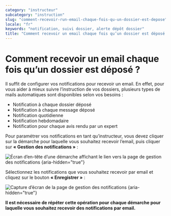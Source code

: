```yaml
---
category: "instructeur"
subcategory: "instruction"
slug: "comment-recevoir-run-email-chaque-fois-qu-un-dossier-est-depose"
locale: "fr"
keywords: "notification, suivi dossier, alerte dépôt dossier"
title: "Comment recevoir un email chaque fois qu’un dossier est déposé ?"
---
```


# Comment recevoir un email chaque fois qu’un dossier est déposé ?

Il suffit de configurer vos notifications pour recevoir un email. En effet, pour vous aider à mieux suivre l’instruction de vos dossiers, plusieurs types de mails automatiques sont disponibles selon vos besoins :

- Notification à chaque dossier déposé
- Notification à chaque message déposé
- Notification quotidienne
- Notification hebdomadaire
- Notification pour chaque avis rendu par un expert

Pour paramétrer vos notifications en tant qu’instructeur, vous devez cliquer sur la démarche pour laquelle vous souhaitez recevoir l’email, puis cliquer sur **« Gestion des notifications »** :

![Écran d’en-tête d’une démarche affichant le lien vers la page de gestion des notifications {aria-hidden="true"}](faq/instructeur-procedure-header.png)

Sélectionnez les notifications que vous souhaitez recevoir par email et cliquez sur le bouton **« Enregistrer »** :

![Capture d’écran de la page de gestion des notifications {aria-hidden="true"}](faq/instructeur-procedure-notifications.png)

**Il est nécessaire de répéter cette opération pour chaque démarche pour laquelle vous souhaitez recevoir des notifications par email.**
